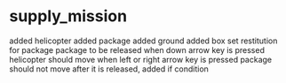 # supply_mission

added helicopter
added package
added ground
added box 
set restitution for package
package to be released when down arrow key is pressed
helicopter should move when left or right arrow key is pressed
package should not move after it is released, added if condition
